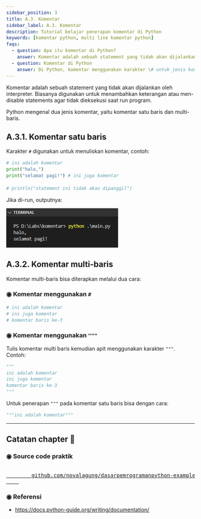 ```yaml
---
sidebar_position: 3
title: A.3. Komentar
sidebar_label: A.3. Komentar
description: Tutorial belajar penerapan komentar di Python
keywords: [komentar python, multi line komentar python]
faqs:
  - question: Apa itu komentar di Python?
    answer: Komentar adalah sebuah statement yang tidak akan dijalankan oleh interpreter. Biasanya digunakan untuk menambahkan keterangan atau men-disable statements agar tidak dieksekusi saat run program.
  - question: Komentar di Python
    answer: Di Python, komentar menggunakan karakter \# untuk jenis komentar 1 baris, dan karakter """ untuk jenis komentar multi baris.
---
```


Komentar adalah sebuah statement yang tidak akan dijalankan oleh interpreter. Biasanya digunakan untuk menambahkan keterangan atau men-disable statements agar tidak dieksekusi saat run program.

Python mengenal dua jenis komentar, yaitu komentar satu baris dan multi-baris.

## A.3.1. Komentar satu baris

Karakter `#` digunakan untuk menuliskan komentar, contoh:

```python
# ini adalah komentar
print("halo,")
print("selamat pagi!") # ini juga komentar

# println("statement ini tidak akan dipanggil")
```

Jika di-run, outputnya:

![komentar di python](img/komentar-1.png)

## A.3.2. Komentar multi-baris

Komentar multi-baris bisa diterapkan melalui dua cara:

### ◉ Komentar menggunakan `#`

```python
# ini adalah komentar
# ini juga komentar
# komentar baris ke-3
```

### ◉ Komentar menggunakan `"""`

Tulis komentar multi baris kemudian apit menggunakan karakter `"""`. Contoh:

```python
"""
ini adalah komentar
ini juga komentar
komentar baris ke-3
"""
```

Untuk penerapan `"""` pada komentar satu baris bisa dengan cara:

```python
"""ini adalah komentar"""
```

---

<div class="section-footnote">

## Catatan chapter 📑

### ◉ Source code praktik

<pre>
    <a href="https://github.com/novalagung/dasarpemrogramanpython-example/tree/master/komentar">
        github.com/novalagung/dasarpemrogramanpython-example/../komentar
    </a>
</pre>

### ◉ Referensi

- https://docs.python-guide.org/writing/documentation/

</div>
